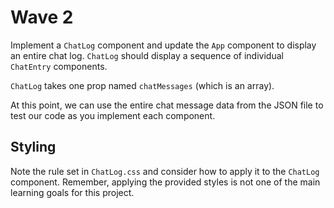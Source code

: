 # Wave 2

Implement a `ChatLog` component and update the `App` component to display an entire chat log. `ChatLog` should display a sequence of individual `ChatEntry` components.

`ChatLog` takes one prop named `chatMessages` (which is an array).

At this point, we can use the entire chat message data from the JSON file to test our code as you implement each component.

## Styling

Note the rule set in `ChatLog.css` and consider how to apply it to the `ChatLog` component. Remember, applying the provided styles is not one of the main learning goals for this project.